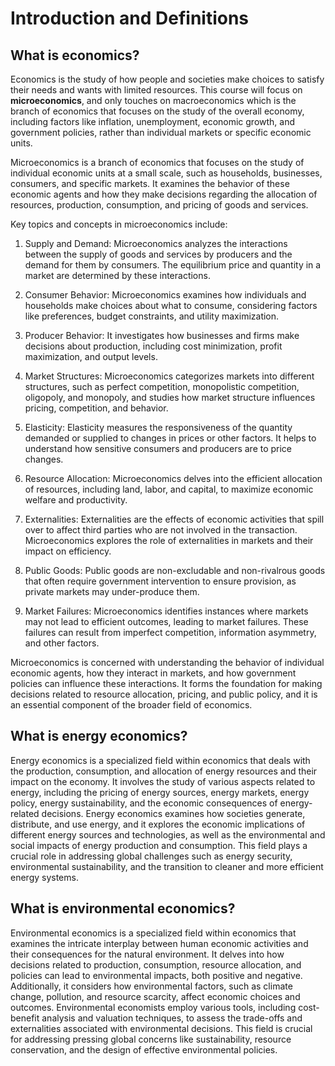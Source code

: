 # Introduction and Definitions

## What is economics?

Economics is the study of how people and societies make choices to satisfy their needs and wants with limited resources. This course will focus on **microeconomics**, and only touches on macroeconomics which is the branch of economics that focuses on the study of the overall economy, including factors like inflation, unemployment, economic growth, and government policies, rather than individual markets or specific economic units.

Microeconomics is a branch of economics that focuses on the study of individual economic units at a small scale, such as households, businesses, consumers, and specific markets. It examines the behavior of these economic agents and how they make decisions regarding the allocation of resources, production, consumption, and pricing of goods and services.

Key topics and concepts in microeconomics include:

1. Supply and Demand: Microeconomics analyzes the interactions between the supply of goods and services by producers and the demand for them by consumers. The equilibrium price and quantity in a market are determined by these interactions.

2. Consumer Behavior: Microeconomics examines how individuals and households make choices about what to consume, considering factors like preferences, budget constraints, and utility maximization.

3. Producer Behavior: It investigates how businesses and firms make decisions about production, including cost minimization, profit maximization, and output levels.

4. Market Structures: Microeconomics categorizes markets into different structures, such as perfect competition, monopolistic competition, oligopoly, and monopoly, and studies how market structure influences pricing, competition, and behavior.

5. Elasticity: Elasticity measures the responsiveness of the quantity demanded or supplied to changes in prices or other factors. It helps to understand how sensitive consumers and producers are to price changes.

6. Resource Allocation: Microeconomics delves into the efficient allocation of resources, including land, labor, and capital, to maximize economic welfare and productivity.

7. Externalities: Externalities are the effects of economic activities that spill over to affect third parties who are not involved in the transaction. Microeconomics explores the role of externalities in markets and their impact on efficiency.

8. Public Goods: Public goods are non-excludable and non-rivalrous goods that often require government intervention to ensure provision, as private markets may under-produce them.

9. Market Failures: Microeconomics identifies instances where markets may not lead to efficient outcomes, leading to market failures. These failures can result from imperfect competition, information asymmetry, and other factors.

Microeconomics is concerned with understanding the behavior of individual economic agents, how they interact in markets, and how government policies can influence these interactions. It forms the foundation for making decisions related to resource allocation, pricing, and public policy, and it is an essential component of the broader field of economics.

## What is energy economics?

Energy economics is a specialized field within economics that deals with the production, consumption, and allocation of energy resources and their impact on the economy. It involves the study of various aspects related to energy, including the pricing of energy sources, energy markets, energy policy, energy sustainability, and the economic consequences of energy-related decisions. Energy economics examines how societies generate, distribute, and use energy, and it explores the economic implications of different energy sources and technologies, as well as the environmental and social impacts of energy production and consumption. This field plays a crucial role in addressing global challenges such as energy security, environmental sustainability, and the transition to cleaner and more efficient energy systems.

## What is environmental economics?

Environmental economics is a specialized field within economics that examines the intricate interplay between human economic activities and their consequences for the natural environment. It delves into how decisions related to production, consumption, resource allocation, and policies can lead to environmental impacts, both positive and negative. Additionally, it considers how environmental factors, such as climate change, pollution, and resource scarcity, affect economic choices and outcomes. Environmental economists employ various tools, including cost-benefit analysis and valuation techniques, to assess the trade-offs and externalities associated with environmental decisions. This field is crucial for addressing pressing global concerns like sustainability, resource conservation, and the design of effective environmental policies.

